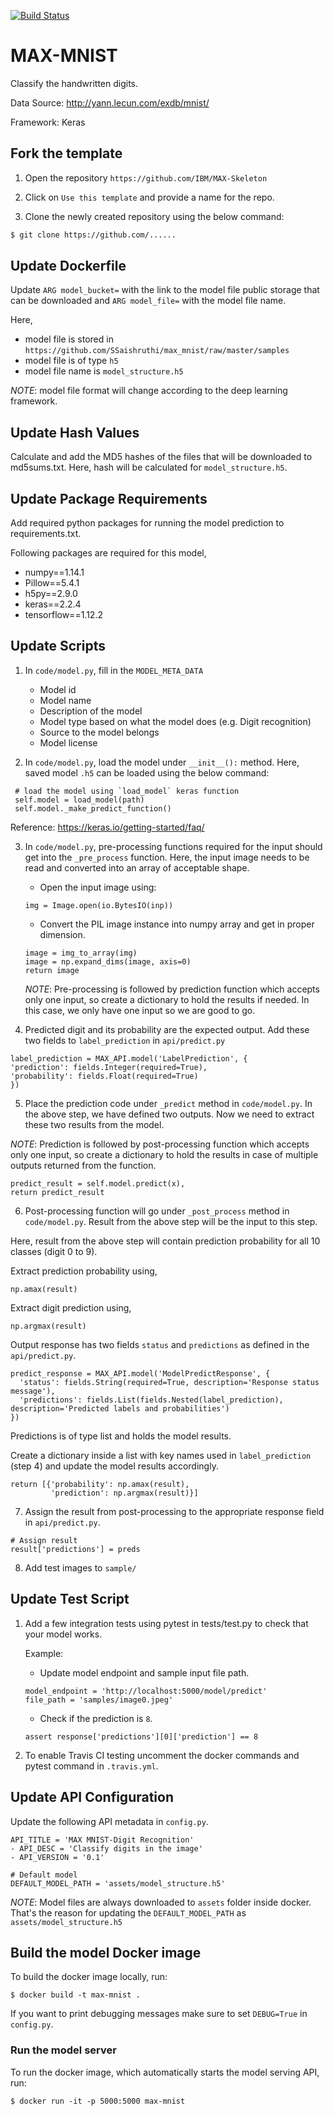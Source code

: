 [![Build Status](https://travis-ci.org/SSaishruthi/max_mnist.svg?branch=master)](https://travis-ci.org/SSaishruthi/max_mnist)

# MAX-MNIST

Classify the handwritten digits. 

Data Source: http://yann.lecun.com/exdb/mnist/

Framework: Keras

## Fork the template

1. Open the repository `https://github.com/IBM/MAX-Skeleton`

2. Click on `Use this template` and provide a name for the repo.

3. Clone the newly created repository using the below command:

```bash
$ git clone https://github.com/......
```

## Update Dockerfile

Update `ARG model_bucket=` with the link to the model file public storage that can be downloaded and 
`ARG model_file=` with the model file name. 
   
Here, 
   - model file is stored in `https://github.com/SSaishruthi/max_mnist/raw/master/samples`
   - model file is of type `h5`
   - model file name is `model_structure.h5`
   
   _NOTE_: model file format will change according to the deep learning framework. 
   

## Update Hash Values

Calculate and add the MD5 hashes of the files that will be downloaded to md5sums.txt. Here, hash will be
calculated for `model_structure.h5`.

## Update Package Requirements

Add required python packages for running the model prediction to requirements.txt. 

Following packages are required for this model,
   - numpy==1.14.1
   - Pillow==5.4.1
   - h5py==2.9.0
   - keras==2.2.4
   - tensorflow==1.12.2
   
## Update Scripts

1. In `code/model.py`, fill in the `MODEL_META_DATA` 
       
     - Model id
     - Model name
     - Description of the model
     - Model type based on what the model does (e.g. Digit recognition)
     - Source to the model belongs
     - Model license
  
2. In `code/model.py`, load the model under `__init__():` method. 
  Here, saved model `.h5` can be loaded using the below command:
  
 ```
  # load the model using `load_model` keras function
  self.model = load_model(path)
  self.model._make_predict_function()
```

Reference:
https://keras.io/getting-started/faq/

3. In `code/model.py`, pre-processing functions required for the input should get into the `_pre_process` function.
  Here, the input image needs to be read and converted into an array of acceptable shape.
  
     - Open the input image using:
     ```
     img = Image.open(io.BytesIO(inp))
     ```
  
     - Convert the PIL image instance into numpy array and get in proper dimension.
     ```
     image = img_to_array(img)
     image = np.expand_dims(image, axis=0)
     return image
     ```
  
     _NOTE_: Pre-processing is followed by prediction function which accepts only one input, 
             so create a dictionary to hold the results if needed. In this case, we only have one input so we
             are good to go.
  
4. Predicted digit and its probability are the expected output. Add these two fields to `label_prediction` in `api/predict.py` 
  
 ```
 label_prediction = MAX_API.model('LabelPrediction', {
 'prediction': fields.Integer(required=True),
 'probability': fields.Float(required=True)
 })
 ```
 
5. Place the prediction code under `_predict` method in `code/model.py`.
  In the above step, we have defined two outputs. Now we need to extract these two results 
  from the model. 
  
  _NOTE_: Prediction is followed by post-processing function which accepts only one input, 
          so create a dictionary to hold the results in case of multiple outputs returned from the function.
  
  ```
  predict_result = self.model.predict(x),
  return predict_result
  ```
6. Post-processing function will go under `_post_process` method in `code/model.py`.
  Result from the above step will be the input to this step. 
  
  Here, result from the above step will contain prediction probability for all 10 classes (digit 0 to 9).
  
  Extract prediction probability using,
  
  ```
  np.amax(result)
  ```
  
  Extract digit prediction using,
  
  ```
  np.argmax(result)
  ```
  
  Output response has two fields `status` and `predictions` as defined in the `api/predict.py`. 
  
  ```
  predict_response = MAX_API.model('ModelPredictResponse', {
    'status': fields.String(required=True, description='Response status message'),
    'predictions': fields.List(fields.Nested(label_prediction), description='Predicted labels and probabilities')
  })
  ```
  Predictions is of type list and holds the model results.
  
  Create a dictionary inside a list with key names used in `label_prediction` (step 4) and update the
  model results accordingly.
  
  ```
  return [{'probability': np.amax(result),
           'prediction': np.argmax(result)}]
  ```

7. Assign the result from post-processing to the appropriate response field in `api/predict.py`.

  ```
  # Assign result
  result['predictions'] = preds
  ```

8. Add test images to `sample/`


## Update Test Script

1. Add a few integration tests using pytest in tests/test.py to check that your model works. 

   Example:

    - Update model endpoint and sample input file path.

    ```
    model_endpoint = 'http://localhost:5000/model/predict'
    file_path = 'samples/image0.jpeg'
    ```

    - Check if the prediction is `8`.

    ```
    assert response['predictions'][0]['prediction'] == 8
    ```

2. To enable Travis CI testing uncomment the docker commands and pytest command in `.travis.yml`.


## Update API Configuration

Update the following API metadata in `config.py`.

```
API_TITLE = 'MAX MNIST-Digit Recognition'
- API_DESC = 'Classify digits in the image'
- API_VERSION = '0.1'

# Default model
DEFAULT_MODEL_PATH = 'assets/model_structure.h5'
```

_NOTE_: Model files are always downloaded to `assets` folder inside docker. That's the reason for updating the
`DEFAULT_MODEL_PATH` as `assets/model_structure.h5`

## Build the model Docker image

To build the docker image locally, run:

```
$ docker build -t max-mnist .
```

If you want to print debugging messages make sure to set `DEBUG=True` in `config.py`.

### Run the model server

To run the docker image, which automatically starts the model serving API, run:

```
$ docker run -it -p 5000:5000 max-mnist
```
